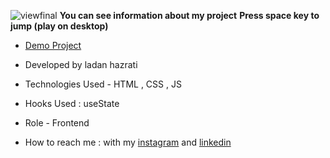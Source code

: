 
![viewfinal](https://github.com/ladan-hazrati-web/t-rex-game/assets/119695832/03db840a-3953-432f-8649-df247983caf6)
**You can see information about my project**
   **Press space key to jump (play on desktop)**
- [Demo Project](https://ladan-hazrati-web.github.io/t-rex-game/)

- Developed by ladan hazrati

- Technologies Used - HTML , CSS , JS

- Hooks Used : useState 

- Role - Frontend

- How to reach me : with my [instagram](https://www.instagram.com/ladan_hazrati_web) and [linkedin](https://www.linkedin.com/in/ladan-hazrati-web)
